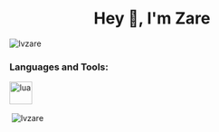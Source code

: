 <h1 align="center">Hey 👋, I'm Zare</h1>
<p align="left"> <img src="https://komarev.com/ghpvc/?username=lvzare&label=Profile%20views&color=0e75b6&style=flat" alt="lvzare" /> </p>



<h3 align="left">Languages and Tools:</h3>
<p align="left"> <a href="https://www.lua.org/" target="_blank"> <img src="https://upload.wikimedia.org/wikipedia/commons/thumb/c/c3/Python-logo-notext.svg/1200px-Python-logo-notext.svg.png" alt="lua" width="40" height="40"/> </a> </p>

<p>&nbsp;<img align="center" src="https://github-readme-stats.vercel.app/api?username=lvzare&show_icons=true&locale=en" alt="lvzare" /></p>

